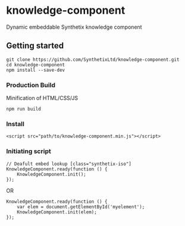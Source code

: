 # knowledge-component
Dynamic embeddable Synthetix knowledge component
 
## Getting started
```
git clone https://github.com/SynthetixLtd/knowledge-component.git
cd knowledge-component
npm install --save-dev
```

### Production Build

Minification of HTML/CSS/JS

```
npm run build
```

### Install

```
<script src="path/to/knowledge-component.min.js"></script>
```

### Initiating script

```
// Deafult embed lookup [class="synthetix-iso"]
KnowledgeComponent.ready(function () {
    KnowledgeComponent.init();
});
```
OR
```
KnowledgeComponent.ready(function () {
    var elem = document.getElementById('myelement');
    KnowledgeComponent.init(elem);
});
```
